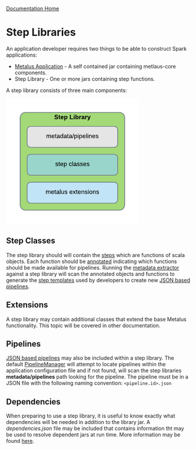 [Documentation Home](readme.md)

# Step Libraries
An application developer requires two things to be able to construct Spark applications:

* [Metalus Application](metalus-application.md) - A self contained jar containing metlaus-core components.
* Step Library - One or more jars containing step functions.

A step library consists of three main components:

![Step Library Structure](images/metalus_step_library.png "Step library Structure")

## Step Classes
The step library should will contain the [steps](steps.md) which are functions of scala objects. Each function should be
[annotated](step-annotations.md) indicating which functions should be made available for pipelines. Running the
[metadata extractor](metadata-extractor.md) against a step library will scan the annotated objects and functions
to generate the [step templates](step-templates.md) used by developers to create new 
[JSON based pipelines](json-pipelines.md).

## Extensions
A step library may contain additional classes that extend the base Metalus functionality. This topic will be covered
in other documentation.

## Pipelines
[JSON based pipelines](json-pipelines.md) may also be included within a step library. The default 
[PipelineManager](pipeline-manager.md) will attempt to locate pipelines within the application configuration file and if 
not found, will scan the step libraries **metadata/pipelines** path looking for the pipeline. The pipeline must be in a 
JSON file with the following naming convention: ```<pipeline.id>.json```

## Dependencies
When preparing to use a step library, it is useful to know exactly what dependencies will be needed in addition to the 
library jar. A _dependencies.json_ file may be included that contains information tht may be used to resolve dependent
jars at run time. More information may be found [here](dependency-manager.md#maven-dependency-resolver).
